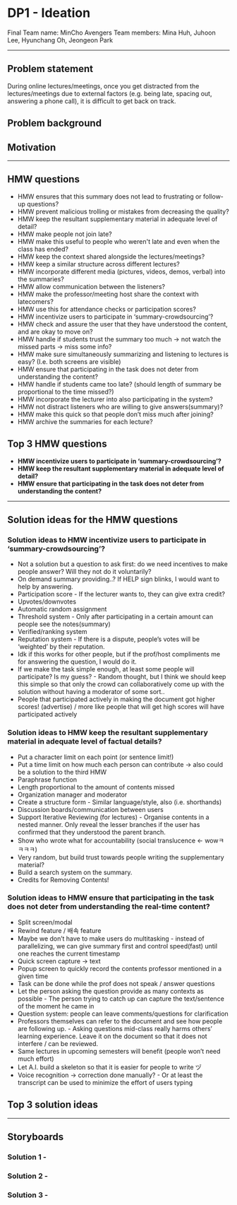 # DP1 - Ideation
Final Team name: MinCho Avengers 
Team members: Mina Huh, Juhoon Lee, Hyunchang Oh, Jeongeon Park

-----

## Problem statement
During online lectures/meetings, once you get distracted from the lectures/meetings due to external factors (e.g. being late, spacing out, answering a phone call), it is difficult to get back on track.

## Problem background


## Motivation


-----

## HMW questions
* HMW ensures that this summary does not lead to frustrating or follow-up questions?
* HMW prevent malicious trolling or mistakes from decreasing the quality?
* HMW keep the resultant supplementary material in adequate level of detail?
* HMW make people not join late? 
* HMW make this useful to people who weren't late and even when the class has ended?
* HMW keep the context shared alongside the lectures/meetings?
* HMW keep a similar structure across different lectures?
* HMW incorporate different media (pictures, videos, demos, verbal) into the summaries?
* HMW allow communication between the listeners?
* HMW make the professor/meeting host share the context with latecomers?
* HMW use this for attendance checks or participation scores?
* HMW incentivize users to participate in ‘summary-crowdsourcing’?
* HMW check and assure the user that they have understood the content, and are okay to move on?
* HMW handle if students trust the summary too much -> not watch the missed parts -> miss some info?
* HMW make sure simultaneously summarizing and listening to lectures is easy? (I.e. both screens are visible)
* HMW ensure that participating in the task does not deter from understanding the content? 
* HMW handle if students came too late? (should length of summary be proportional to the time missed?)
* HMW incorporate the lecturer into also participating in the system?
* HMW not distract listeners who are willing to give answers(summary)?
* HMW make this quick so that people don’t miss much after joining?
* HMW archive the summaries for each lecture?

## Top 3 HMW questions
* **HMW incentivize users to participate in ‘summary-crowdsourcing’?**
* **HMW keep the resultant supplementary material in adequate level of detail?**
* **HMW ensure that participating in the task does not deter from understanding the content?**

-----

## Solution ideas for the HMW questions
### Solution ideas to **HMW incentivize users to participate in ‘summary-crowdsourcing’?**
* Not a solution but a question to ask first: do we need incentives to make people answer? Will they not do it voluntarily?
* On demand summary providing..? If HELP sign blinks, I would want to help by answering.
* Participation score - If the lecturer wants to, they can give extra credit?
* Upvotes/downvotes
* Automatic random assignment 
* Threshold system - Only after participating in a certain amount can people see the notes(summary)
* Verified/ranking system
* Reputation system - If there is a dispute, people’s votes will be ‘weighted’ by their reputation.
* Idk if this works for other people, but if the prof/host compliments me for answering the question, I would do it.
* If we make the task simple enough, at least some people will participate? Is my guess? - Random thought, but I think we should keep this simple so that only the crowd can collaboratively come up with the solution without having a moderator of some sort..
* People that participated actively in making the document got higher scores! (advertise) / more like people that will get high scores will have participated actively

### Solution ideas to **HMW keep the resultant supplementary material in adequate level of factual details?**
* Put a character limit on each point (or sentence limit!)
* Put a time limit on how much each person can contribute → also could be a solution to the third HMW
* Paraphrase function
* Length proportional to the amount of contents missed
* Organization manager and moderator
* Create a structure form - Similar language/style, also (i.e. shorthands)
* Discussion boards/communication between users
* Support Iterative Reviewing (for lectures) - Organise contents in a nested manner. Only reveal the lesser branches if the user has confirmed that they understood the parent branch.
* Show who wrote what for accountability (social translucence ← wowㅋㅋㅋㅋ)
* Very random, but build trust towards people writing the supplementary material?
* Build a search system on the summary.
* Credits for Removing Contents!

### Solution ideas to **HMW ensure that participating in the task does not deter from understanding the real-time content?**
* Split screen/modal
* Rewind feature / 배속 feature
* Maybe we don’t have to make users do multitasking - instead of parallelizing, we can give summary first and control speed(fast) until one reaches the current timestamp 
* Quick screen capture → text
* Popup screen to quickly record the contents professor mentioned in a given time
* Task can be done while the prof does not speak / answer questions
* Let the person asking the question provide as many contexts as possible - The person trying to catch up can capture the text/sentence of the moment he came in
* Question system: people can leave comments/questions for clarification
* Professors themselves can refer to the document and see how people are following up. - Asking questions mid-class really harms others’ learning experience. Leave it on the document so that it does not interfere / can be reviewed.
* Same lectures in upcoming semesters will benefit (people won’t need much effort)
* Let A.I. build a skeleton so that it is easier for people to write ヅ
* Voice recognition -> correction done manually? - Or at least the transcript can be used to minimize the effort of users typing 

## Top 3 solution ideas


-----

## Storyboards
### Solution 1 - 


### Solution 2 - 


### Solution 3 - 
